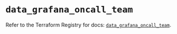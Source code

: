 # `data_grafana_oncall_team`

Refer to the Terraform Registry for docs: [`data_grafana_oncall_team`](https://registry.terraform.io/providers/grafana/grafana/3.15.3/docs/data-sources/oncall_team).
